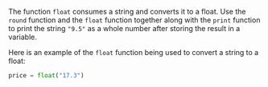 The function `float` consumes a string and converts it to a float.
Use the `round` function and the `float` function together along with the `print` function to print the string `"9.5"` as a whole number after storing the result in a variable.

Here is an example of the `float` function being used to convert a string to a float:

```python
price = float("17.3")
```
